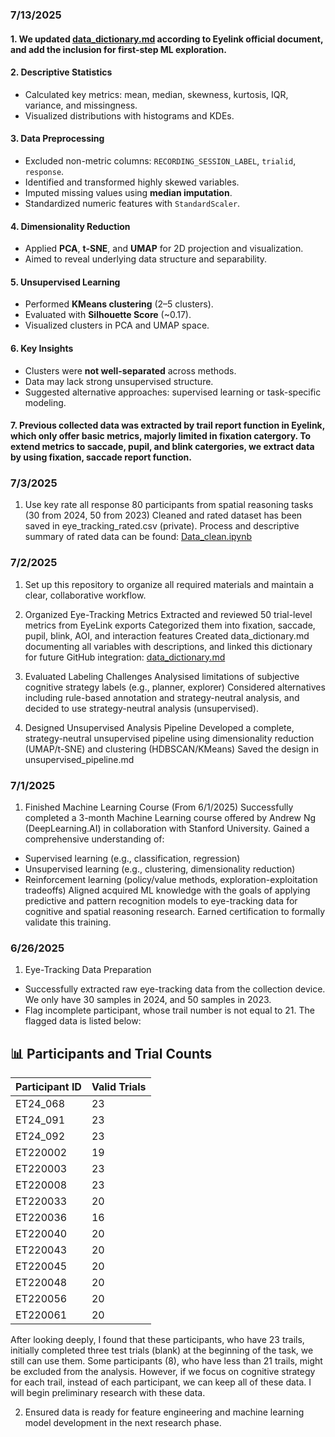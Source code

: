 ### 7/13/2025
#### 1. We updated [data_dictionary.md](../data/data_dictionary.md) according to Eyelink official document, and add the inclusion for first-step ML exploration.
#### 2. Descriptive Statistics
- Calculated key metrics: mean, median, skewness, kurtosis, IQR, variance, and missingness.
- Visualized distributions with histograms and KDEs.

#### 3. Data Preprocessing
- Excluded non-metric columns: `RECORDING_SESSION_LABEL`, `trialid`, `response`.
- Identified and transformed highly skewed variables.
- Imputed missing values using **median imputation**.
- Standardized numeric features with `StandardScaler`.

#### 4. Dimensionality Reduction
- Applied **PCA**, **t-SNE**, and **UMAP** for 2D projection and visualization.
- Aimed to reveal underlying data structure and separability.

#### 5. Unsupervised Learning
- Performed **KMeans clustering** (2–5 clusters).
- Evaluated with **Silhouette Score** (~0.17).
- Visualized clusters in PCA and UMAP space.

#### 6. Key Insights
- Clusters were **not well-separated** across methods.
- Data may lack strong unsupervised structure.
- Suggested alternative approaches: supervised learning or task-specific modeling.

#### 7. Previous collected data was extracted by trail report function in Eyelink, which only offer basic metrics, majorly limited in fixation catergory. To extend metrics to saccade, pupil, and blink catergories, we extract data by using fixation, saccade report function.
   

### 7/3/2025
1. Use key rate all response
  80 participants from spatial reasoning tasks (30 from 2024, 50 from 2023)
  Cleaned and rated dataset has been saved in eye_tracking_rated.csv (private).
  Process and descriptive summary of rated data can be found: [Data_clean.ipynb](../notebooks/Data_clean.ipynb)


### 7/2/2025
1. Set up this repository to organize all required materials and maintain a clear, collaborative workflow.

2. Organized Eye-Tracking Metrics
  Extracted and reviewed 50 trial-level metrics from EyeLink exports
  Categorized them into fixation, saccade, pupil, blink, AOI, and interaction features
  Created data_dictionary.md documenting all variables with descriptions, and linked this dictionary for future GitHub integration: [data_dictionary.md](../data/data_dictionary.md)

3. Evaluated Labeling Challenges
  Analysised limitations of subjective cognitive strategy labels (e.g., planner, explorer)
  Considered alternatives including rule-based annotation and strategy-neutral analysis, and decided to use strategy-neutral analysis (unsupervised). 

4. Designed Unsupervised Analysis Pipeline
  Developed a complete, strategy-neutral unsupervised pipeline using dimensionality reduction (UMAP/t-SNE) and clustering (HDBSCAN/KMeans)
  Saved the design in unsupervised_pipeline.md
  

### 7/1/2025
1. Finished Machine Learning Course (From 6/1/2025)
Successfully completed a 3-month Machine Learning course offered by Andrew Ng (DeepLearning.AI) in collaboration with Stanford University.
Gained a comprehensive understanding of:
- Supervised learning (e.g., classification, regression)
- Unsupervised learning (e.g., clustering, dimensionality reduction)
- Reinforcement learning (policy/value methods, exploration-exploitation tradeoffs)
Aligned acquired ML knowledge with the goals of applying predictive and pattern recognition models to eye-tracking data for cognitive and spatial reasoning research.
Earned certification to formally validate this training.


### 6/26/2025
1. Eye-Tracking Data Preparation
- Successfully extracted raw eye-tracking data from the collection device. We only have 30 samples in 2024, and 50 samples in 2023.
- Flag incomplete participant, whose trail number is not equal to 21. The flagged data is listed below:
## 📊 Participants and Trial Counts

| Participant ID | Valid Trials |
|----------------|--------------|
| ET24_068       | 23           |
| ET24_091       | 23           |
| ET24_092       | 23           |
| ET220002       | 19           |
| ET220003       | 23           |
| ET220008       | 23           |
| ET220033       | 20           |
| ET220036       | 16           |
| ET220040       | 20           |
| ET220043       | 20           |
| ET220045       | 20           |
| ET220048       | 20           |
| ET220056       | 20           |
| ET220061       | 20           |

After looking deeply, I found that these participants, who have 23 trails, initially completed three test trials (blank) at the beginning of the task, we still can use them. 
Some participants (8), who have less than 21 trails, might be excluded from the analysis. However, if we focus on cognitive strategy for each trail, instead of each participant, we can keep all of these data. I will begin preliminary research with these data.

2. Ensured data is ready for feature engineering and machine learning model development in the next research phase.
